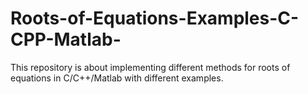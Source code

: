 # Roots-of-Equations-Examples-C-CPP-Matlab-
This repository is about implementing different methods for roots of equations in C/C++/Matlab with different examples. 
